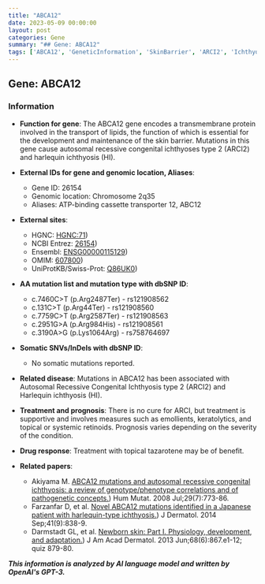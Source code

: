 ```yaml
---
title: "ABCA12"
date: 2023-05-09 00:00:00
layout: post
categories: Gene
summary: "## Gene: ABCA12"
tags: ['ABCA12', 'GeneticInformation', 'SkinBarrier', 'ARCI2', 'Ichthyosis', 'Treatment', 'Prognosis', 'Mutation']
---
```


## Gene: ABCA12

### Information

- **Function for gene**: The ABCA12 gene encodes a transmembrane protein involved in the transport of lipids, the function of which is essential for the development and maintenance of the skin barrier. Mutations in this gene cause autosomal recessive congenital ichthyoses type 2 (ARCI2) and harlequin ichthyosis (HI).

- **External IDs for gene and genomic location, Aliases**:  
  - Gene ID: 26154  
  - Genomic location: Chromosome 2q35  
  - Aliases: ATP-binding cassette transporter 12, ABC12
  
- **External sites**:
  - HGNC: [HGNC:71](https://www.genenames.org/data/gene-symbol-report/#!/hgnc_id/HGNC:71))
  - NCBI Entrez: [26154](https://www.ncbi.nlm.nih.gov/gene/26154))
  - Ensembl: [ENSG00000115129](http://www.ensembl.org/Homo_sapiens/Gene/Summary?db=core;g=ENSG00000115129;r=2q35))
  - OMIM: [607800](https://omim.org/entry/607800))
  - UniProtKB/Swiss-Prot: [Q86UK0](https://www.uniprot.org/uniprot/Q86UK0))

- **AA mutation list and mutation type with dbSNP ID**:
  - c.7460C>T (p.Arg2487Ter) - rs121908562
  - c.131C>T (p.Arg44Ter) - rs121908560
  - c.7759C>T (p.Arg2587Ter) - rs121908563
  - c.2951G>A (p.Arg984His) - rs121908561
  - c.3190A>G (p.Lys1064Arg) - rs758764697

- **Somatic SNVs/InDels with dbSNP ID**:
  - No somatic mutations reported.

- **Related disease**: Mutations in ABCA12 has been associated with Autosomal Recessive Congenital Ichthyosis type 2 (ARCI2) and Harlequin ichthyosis (HI).

- **Treatment and prognosis**: There is no cure for ARCI, but treatment is supportive and involves measures such as emollients, keratolytics, and topical or systemic retinoids. Prognosis varies depending on the severity of the condition.

- **Drug response**: Treatment with topical tazarotene may be of benefit.

- **Related papers**:
  - Akiyama M. [ABCA12 mutations and autosomal recessive congenital ichthyosis: a review of genotype/phenotype correlations and of pathogenetic concepts.](https://www.ncbi.nlm.nih.gov/pubmed/18190527)) Hum Mutat. 2008 Jul;29(7):773-86.
  - Farzanfar D, et al. [Novel ABCA12 mutations identified in a Japanese patient with harlequin-type ichthyosis.](https://www.ncbi.nlm.nih.gov/pmc/articles/PMC4012948/)) J Dermatol. 2014 Sep;41(9):838-9. 
  - Darmstadt GL, et al. [Newborn skin: Part I. Physiology, development, and adaptation.](https://www.ncbi.nlm.nih.gov/pmc/articles/PMC2718477/)) J Am Acad Dermatol. 2013 Jun;68(6):867.e1-12; quiz 879-80.

**_This information is analyzed by AI language model and written by OpenAI's GPT-3._**